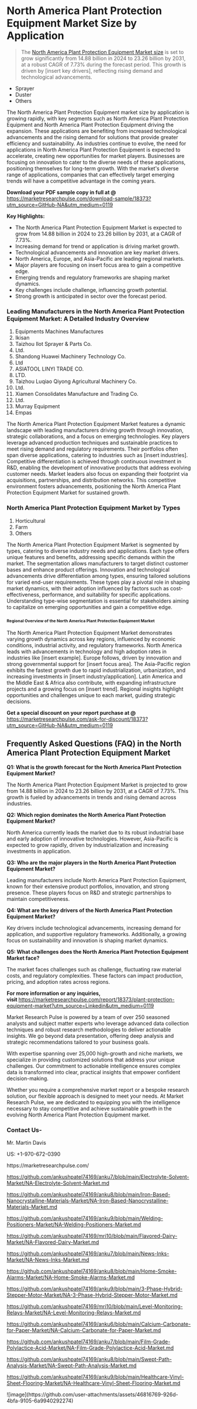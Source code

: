 <h1>North America Plant Protection Equipment Market&nbsp;Size by Application</h1><blockquote><p>The <a href="https://marketresearchpulse.com/download-sample/18373?utm_source=GitHub-NA&amp;utm_medium=0119">North America Plant Protection Equipment Market size</a> is set to grow significantly from 14.88 billion in 2024 to 23.26 billion by 2031, at a robust CAGR of 7.73% during the forecast period. This growth is driven by [insert key drivers], reflecting rising demand and technological advancements.</p></blockquote><ul><li>Sprayer<li> Duster<li> Others</li></ul><p>The North America Plant Protection Equipment market size by application is growing rapidly, with key segments such as North America Plant Protection Equipment and North America Plant Protection Equipment driving the expansion. These applications are benefiting from increased technological advancements and the rising demand for solutions that provide greater efficiency and sustainability. As industries continue to evolve, the need for applications in North America Plant Protection Equipment is expected to accelerate, creating new opportunities for market players. Businesses are focusing on innovation to cater to the diverse needs of these applications, positioning themselves for long-term growth. With the market's diverse range of applications, companies that can effectively target emerging trends will have a competitive advantage in the coming years.</p><p><strong>Download your PDF sample copy in full at @ </strong><a href="https://marketresearchpulse.com/download-sample/18373?utm_source=GitHub-NA&amp;utm_medium=0119">https://marketresearchpulse.com/download-sample/18373?utm_source=GitHub-NA&amp;utm_medium=0119</a></p><p><strong>Key Highlights: </strong></p><ul><li>The North America Plant Protection Equipment Market is expected to grow from 14.88 billion in 2024 to 23.26 billion by 2031, at a CAGR of 7.73%.</li><li>Increasing demand for trend or application is driving market growth.</li><li>Technological advancements and innovation are key market drivers.</li><li>North America, Europe, and Asia-Pacific are leading regional markets.</li><li>Major players are focusing on insert focus area to gain a competitive edge.</li><li>Emerging trends and regulatory frameworks are shaping market dynamics.</li><li>Key challenges include challenge, influencing growth potential.</li><li>Strong growth is anticipated in sector over the forecast period.</li></ul><h3>Leading Manufacturers in the North America Plant Protection Equipment Market: A Detailed Industry Overview</h3><ol><li>Equipments Machines Manufactures</li><li>Ikisan</li><li>Taizhou Ilot Sprayer & Parts Co.</li><li>Ltd.</li><li>Shandong Huawei Machinery Technology Co.</li><li>Ltd</li><li>ASIATOOL LINYI TRADE CO.</li><li>LTD.</li><li>Taizhou Luqiao Qiyong Agricultural Machinery Co.</li><li>Ltd.</li><li>Xiamen Consolidates Manufacture and Trading Co.</li><li>Ltd.</li><li>Murray Equipment</li><li>Empas</li></ol><div class="flex max-w-full flex-col flex-grow"><div class="min-h-8 text-message flex w-full flex-col items-end gap-2 whitespace-normal break-words [.text-message+&amp;]:mt-5" dir="auto" data-message-author-role="assistant" data-message-id="fd8432e4-4910-450d-b182-61b7bfb0a01f" data-message-model-slug="gpt-4o"><div class="flex w-full flex-col gap-1 empty:hidden first:pt-[3px]"><div class="markdown prose w-full break-words dark:prose-invert light"><p>The North America Plant Protection Equipment Market features a dynamic landscape with leading manufacturers driving growth through innovation, strategic collaborations, and a focus on emerging technologies. Key players leverage advanced production techniques and sustainable practices to meet rising demand and regulatory requirements. Their portfolios often span diverse applications, catering to industries such as [insert industries]. Competitive differentiation is achieved through continuous investment in R&amp;D, enabling the development of innovative products that address evolving customer needs. Market leaders also focus on expanding their footprint via acquisitions, partnerships, and distribution networks. This competitive environment fosters advancements, positioning the North America Plant Protection Equipment Market for sustained growth.</p></div></div></div></div><h3>North America Plant Protection Equipment Market by Types</h3><ol><li>Horticultural<li> Farm<li> Others</li></ol><div class="flex max-w-full flex-col flex-grow"><div class="min-h-8 text-message flex w-full flex-col items-end gap-2 whitespace-normal break-words [.text-message+&amp;]:mt-5" dir="auto" data-message-author-role="assistant" data-message-id="084470be-0bb7-4664-bddf-5156b4f41249" data-message-model-slug="gpt-4o-mini"><div class="flex w-full flex-col gap-1 empty:hidden first:pt-[3px]"><div class="markdown prose w-full break-words dark:prose-invert light"><p>The North America Plant Protection Equipment Market is segmented by types, catering to diverse industry needs and applications. Each type offers unique features and benefits, addressing specific demands within the market. The segmentation allows manufacturers to target distinct customer bases and enhance product offerings. Innovation and technological advancements drive differentiation among types, ensuring tailored solutions for varied end-user requirements. These types play a pivotal role in shaping market dynamics, with their adoption influenced by factors such as cost-effectiveness, performance, and suitability for specific applications. Understanding type-wise segmentation is essential for stakeholders aiming to capitalize on emerging opportunities and gain a competitive edge.</p></div></div></div></div><h3><span style="font-size: 11px;">Regional Overview of the North America Plant Protection Equipment Market</span></h3><div class="flex max-w-full flex-col flex-grow"><div class="min-h-8 text-message flex w-full flex-col items-end gap-2 whitespace-normal break-words [.text-message+&amp;]:mt-5" dir="auto" data-message-author-role="assistant" data-message-id="e9038762-ce64-4e30-91c9-9bd413514231" data-message-model-slug="gpt-4o-mini"><div class="flex w-full flex-col gap-1 empty:hidden first:pt-[3px]"><div class="markdown prose w-full break-words dark:prose-invert light"><p>The North America Plant Protection Equipment Market demonstrates varying growth dynamics across key regions, influenced by economic conditions, industrial activity, and regulatory frameworks. North America leads with advancements in technology and high adoption rates in industries like [insert example]. Europe follows, driven by innovation and strong governmental support for [insert focus area]. The Asia-Pacific region exhibits the fastest growth due to rapid industrialization, urbanization, and increasing investments in [insert industry/application]. Latin America and the Middle East &amp; Africa also contribute, with expanding infrastructure projects and a growing focus on [insert trend]. Regional insights highlight opportunities and challenges unique to each market, guiding strategic decisions.</p></div></div></div></div><p><strong>Get a special discount on your report purchase at @ </strong><a href="https://marketresearchpulse.com/ask-for-discount/18373?utm_source=GitHub-NA&amp;utm_medium=0119">https://marketresearchpulse.com/ask-for-discount/18373?utm_source=GitHub-NA&amp;utm_medium=0119</a></p><h2>Frequently Asked Questions (FAQ) in the North America Plant Protection Equipment Market</h2><p><strong>Q1: What is the growth forecast for the North America Plant Protection Equipment Market?</strong></p><p>The North America Plant Protection Equipment Market is projected to grow from 14.88 billion in 2024 to 23.26 billion by 2031, at a CAGR of 7.73%. This growth is fueled by advancements in trends and rising demand across industries.</p><p><strong>Q2: Which region dominates the North America Plant Protection Equipment Market?</strong></p><p>North America currently leads the market due to its robust industrial base and early adoption of innovative technologies. However, Asia-Pacific is expected to grow rapidly, driven by industrialization and increasing investments in application.</p><p><strong>Q3: Who are the major players in the North America Plant Protection Equipment Market?</strong></p><p>Leading manufacturers include North America Plant Protection Equipment, known for their extensive product portfolios, innovation, and strong presence. These players focus on R&amp;D and strategic partnerships to maintain competitiveness.</p><p><strong>Q4: What are the key drivers of the North America Plant Protection Equipment Market?</strong></p><p>Key drivers include technological advancements, increasing demand for application, and supportive regulatory frameworks. Additionally, a growing focus on sustainability and innovation is shaping market dynamics.</p><p><strong>Q5: What challenges does the North America Plant Protection Equipment Market face?</strong></p><p>The market faces challenges such as challenge, fluctuating raw material costs, and regulatory complexities. These factors can impact production, pricing, and adoption rates across regions.</p><p><strong>For more information or any inquiries, visit&nbsp;</strong><a href="https://marketresearchpulse.com/report/18373/plant-protection-equipment-market?utm_source=Linkedin&utm_medium=0119">https://marketresearchpulse.com/report/18373/plant-protection-equipment-market?utm_source=Linkedin&utm_medium=0119</a></p><p>Market Research Pulse is powered by a team of over 250 seasoned analysts and subject matter experts who leverage advanced data collection techniques and robust research methodologies to deliver actionable insights. We go beyond data presentation, offering deep analysis and strategic recommendations tailored to your business goals.</p><p>With expertise spanning over 25,000 high-growth and niche markets, we specialize in providing customized solutions that address your unique challenges. Our commitment to actionable intelligence ensures complex data is transformed into clear, practical insights that empower confident decision-making.</p><p>Whether you require a comprehensive market report or a bespoke research solution, our flexible approach is designed to meet your needs. At Market Research Pulse, we are dedicated to equipping you with the intelligence necessary to stay competitive and achieve sustainable growth in the evolving North America Plant Protection Equipment market.</p><h3><strong>Contact Us-</strong></h3><p>Mr. Martin Davis</p><p>US: +1-970-672-0390</p><p>https://marketresearchpulse.com/</p><p><a href="https://github.com/ankushpatel74169/anku7/blob/main/Electrolyte-Solvent-Market/NA-Electrolyte-Solvent-Market.md">https://github.com/ankushpatel74169/anku7/blob/main/Electrolyte-Solvent-Market/NA-Electrolyte-Solvent-Market.md</a></p><p><a href="https://github.com/ankushpatel74169/anku8/blob/main/Iron-Based-Nanocrystalline-Materials-Market/NA-Iron-Based-Nanocrystalline-Materials-Market.md">https://github.com/ankushpatel74169/anku8/blob/main/Iron-Based-Nanocrystalline-Materials-Market/NA-Iron-Based-Nanocrystalline-Materials-Market.md</a></p><p><a href="https://github.com/ankushpatel74169/anku9/blob/main/Welding-Positioners-Market/NA-Welding-Positioners-Market.md">https://github.com/ankushpatel74169/anku9/blob/main/Welding-Positioners-Market/NA-Welding-Positioners-Market.md</a></p><p><a href="https://github.com/ankushpatel74169/mri10/blob/main/Flavored-Dairy-Market/NA-Flavored-Dairy-Market.md">https://github.com/ankushpatel74169/mri10/blob/main/Flavored-Dairy-Market/NA-Flavored-Dairy-Market.md</a></p><p><a href="https://github.com/ankushpatel74169/anku7/blob/main/News-Inks-Market/NA-News-Inks-Market.md">https://github.com/ankushpatel74169/anku7/blob/main/News-Inks-Market/NA-News-Inks-Market.md</a></p><p><a href="https://github.com/ankushpatel74169/anku8/blob/main/Home-Smoke-Alarms-Market/NA-Home-Smoke-Alarms-Market.md">https://github.com/ankushpatel74169/anku8/blob/main/Home-Smoke-Alarms-Market/NA-Home-Smoke-Alarms-Market.md</a></p><p><a href="https://github.com/ankushpatel74169/anku9/blob/main/3-Phase-Hybrid-Stepper-Motor-Market/NA-3-Phase-Hybrid-Stepper-Motor-Market.md">https://github.com/ankushpatel74169/anku9/blob/main/3-Phase-Hybrid-Stepper-Motor-Market/NA-3-Phase-Hybrid-Stepper-Motor-Market.md</a></p><p><a href="https://github.com/ankushpatel74169/mri10/blob/main/Level-Monitoring-Relays-Market/NA-Level-Monitoring-Relays-Market.md">https://github.com/ankushpatel74169/mri10/blob/main/Level-Monitoring-Relays-Market/NA-Level-Monitoring-Relays-Market.md</a></p><p><a href="https://github.com/ankushpatel74169/anku6/blob/main/Calcium-Carbonate-for-Paper-Market/NA-Calcium-Carbonate-for-Paper-Market.md">https://github.com/ankushpatel74169/anku6/blob/main/Calcium-Carbonate-for-Paper-Market/NA-Calcium-Carbonate-for-Paper-Market.md</a></p><p><a href="https://github.com/ankushpatel74169/anku7/blob/main/Film-Grade-Polylactice-Acid-Market/NA-Film-Grade-Polylactice-Acid-Market.md">https://github.com/ankushpatel74169/anku7/blob/main/Film-Grade-Polylactice-Acid-Market/NA-Film-Grade-Polylactice-Acid-Market.md</a></p><p><a href="https://github.com/ankushpatel74169/anku8/blob/main/Swept-Path-Analysis-Market/NA-Swept-Path-Analysis-Market.md">https://github.com/ankushpatel74169/anku8/blob/main/Swept-Path-Analysis-Market/NA-Swept-Path-Analysis-Market.md</a></p><p><a href="https://github.com/ankushpatel74169/anku9/blob/main/Healthcare-Vinyl-Sheet-Flooring-Market/NA-Healthcare-Vinyl-Sheet-Flooring-Market.md">https://github.com/ankushpatel74169/anku9/blob/main/Healthcare-Vinyl-Sheet-Flooring-Market/NA-Healthcare-Vinyl-Sheet-Flooring-Market.md</a></p>
![image](https://github.com/user-attachments/assets/46816769-926d-4bfa-9105-6a9940292274)

